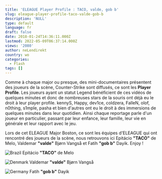 ```yaml
---
title: 'ELEAGUE Player Profile : TACO, valde, gob b'
slug: eleague-player-profile-taco-valde-gob-b
description: 'NULL'
type: default
language: fr
draft: false
date: 2018-01-24T14:36:11.000Z
lastmod: 2022-05-09T06:37:14.000Z
views: '2080'
author: neLendirekt
country: wo
categories:
  - Flash
tags: []
---
```

Comme à chaque major ou presque, des mini-documentaires présentent des joueurs de la scène, Counter-Strike sont diffusés, ce sont les **Player Profile**. Les joueurs ayant un statut Legend bénéficient de ces vidéos de quelques minutes et donc de nombreuses stars de la souris ont déjà eu le droit à leur player profile. kennyS, Happy, dev1ce, coldzera, FalleN, olof, n0thing, s1mple, pasha et bien d'autres ont eu le droit à des immersions de quelques minutes dans leur quotidien. Ainsi chaque reportage parle d'un joueur en particulier, passant par leur enfance, leur famille, leur vie en générale et leur rapport avec le jeu.

Lors de cet ELEAGUE Major Boston, ce sont les équipes d'ELEAGUE qui ont rencontré des joueurs de la scène, nous retrouvons ici Epitácio **"TACO"** de Melo, Valdemar **"valde"** Bjørn Vangså et Fatih **"gob b"** Dayik. Enjoy !

![Brazil](/images/countries/br.svg)⁠ Epitácio **"TACO"** de Melo

![Denmark](/images/countries/dk.svg)⁠ Valdemar **"valde"** Bjørn Vangså

![Germany](/images/countries/de.svg)⁠ Fatih **"gob b"** Dayik

